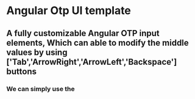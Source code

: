 # Angular Otp UI template

## A fully customizable Angular OTP input elements, Which can able to modify the middle values by using ['Tab','ArrowRight','ArrowLeft','Backspace'] buttons

### We can simply use the 